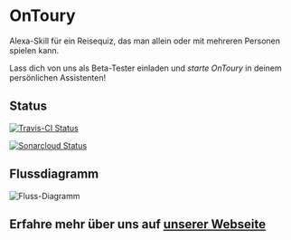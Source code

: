 ﻿# OnToury

Alexa-Skill für ein Reisequiz, das man allein oder mit mehreren Personen spielen kann.

Lass dich von uns als Beta-Tester einladen und *starte OnToury* in deinem persönlichen Assistenten!

## Status
[![Travis-CI Status](https://travis-ci.org/sweIhm-ws2018-19/skillproject-fr-33.svg?branch=master)](https://travis-ci.org/sweIhm-ws2018-19/skillproject-fr-33)

[![Sonarcloud Status](https://sonarcloud.io/api/project_badges/measure?project=edu.hm.cs.2018%3Areisequiz&metric=alert_status)](ttps://sonarcloud.io/api/project_badges/measure?project=edu.hm.cs.2018%3Areisequiz&metric=alert_status)

## Flussdiagramm
![Fluss-Diagramm](https://github.com/sweIhm-ws2018-19/skillproject-fr-33/wiki/FlussdiagrammSprint3.png)

## Erfahre mehr über uns auf [unserer Webseite](https://sweihm-ws2018-19.github.io/skillproject-fr-33/)

